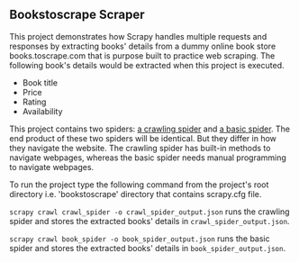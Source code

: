 ## Bookstoscrape Scraper

This project demonstrates how Scrapy handles multiple requests and responses by extracting books' details from a dummy online book store books.toscrape.com that is purpose built to practice web scraping. The following book's details would be extracted when this project is executed.  

* Book title
* Price
* Rating
* Availability

This project contains two spiders: [a crawling spider](https://github.com/karthikn2789/Scrapy-Projects/blob/master/bookstoscrape/bookstoscrape/spiders/crawl_spider.py) and [a basic spider](https://github.com/karthikn2789/Scrapy-Projects/blob/master/bookstoscrape/bookstoscrape/spiders/book_spider.py). The end product of these two spiders will be identical. But they differ in how they navigate the website. The crawling spider has built-in methods to navigate webpages, whereas the basic spider needs manual programming to navigate webpages. 

To run the project type the following command from the project's root directory i.e. 'bookstoscrape' directory that contains scrapy.cfg file.

`scrapy crawl crawl_spider -o crawl_spider_output.json` runs the crawling spider and stores the extracted books' details in `crawl_spider_output.json`.

`scrapy crawl book_spider -o book_spider_output.json` runs the basic spider and stores the extracted books' details in `book_spider_output.json`.
